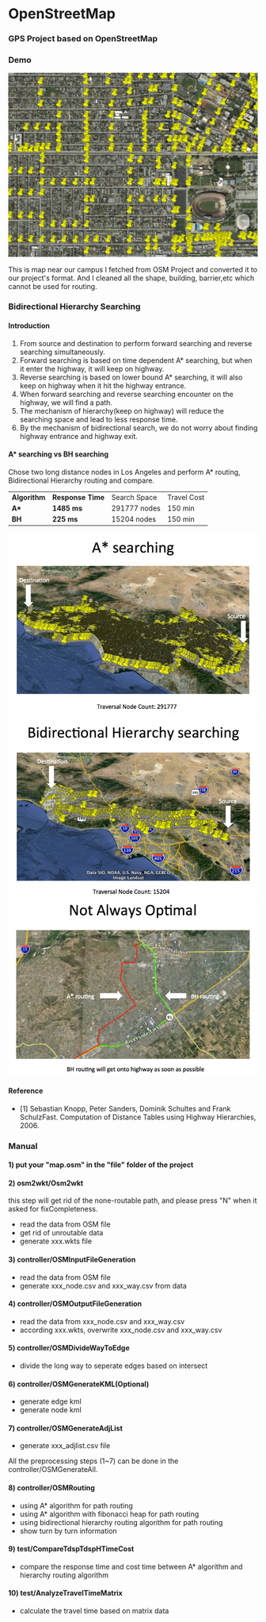 OpenStreetMap
=============

### GPS Project based on OpenStreetMap

### Demo

![OSM](images/OSM.png)

This is map near our campus I fetched from OSM Project and converted it to our project's format. 
And I cleaned all the shape, building, barrier,etc which cannot be used for routing.

### Bidirectional Hierarchy Searching
#### Introduction

1. From source and destination to perform forward searching and reverse searching simultaneously.
2. Forward searching is based on time dependent A* searching, but when it enter the highway, it will keep on highway.
3. Reverse searching is based on lower bound A* searching, it will also keep on highway when it hit the highway entrance.
4. When forward searching and reverse searching encounter on the highway, we will find a path.
5. The mechanism of hierarchy(keep on highway) will reduce the searching space and lead to less response time.
6. By the mechanism of bidirectional search, we do not worry about finding highway entrance and highway exit.

#### A* searching vs BH searching
Chose two long distance nodes in Los Angeles and perform A* routing, Bidirectional Hierarchy routing and compare.
<table>
    <tr>
        <td><b>Algorithm</b></td><td><b>Response Time</b></td><td>Search Space</td><td>Travel Cost</td>
    </tr>
    <tr>
        <td><b>A*</b></td><td><b>1485 ms</b></td><td>291777 nodes</td><td>150 min</td>
    </tr>
    <tr>
        <td><b>BH</b></td><td><b>225 ms</b></td><td>15204 nodes</td><td>150 min</td>
    </tr>
</table>

![A*](images/astar.png)
![BH](images/bh.png)
![Not always optimal](images/not.png)

#### Reference
* [1] Sebastian Knopp, Peter Sanders, Dominik Schultes and Frank SchulzFast. Computation of Distance Tables using Highway Hierarchies, 2006.

### Manual

#### 1) put your "map.osm" in the "file" folder of the project

#### 2) osm2wkt/Osm2wkt
this step will get rid of the none-routable path, and please press "N" when it asked for fixCompleteness.
* read the data from OSM file
* get rid of unroutable data
* generate xxx.wkts file

#### 3) controller/OSMInputFileGeneration
* read the data from OSM file
* generate xxx_node.csv and xxx_way.csv from data

#### 4) controller/OSMOutputFileGeneration
* read the data from xxx_node.csv and xxx_way.csv
* according xxx.wkts, overwrite xxx_node.csv and xxx_way.csv

#### 5) controller/OSMDivideWayToEdge
* divide the long way to seperate edges based on intersect

#### 6) controller/OSMGenerateKML(Optional)
* generate edge kml
* generate node kml

#### 7) controller/OSMGenerateAdjList
* generate xxx_adjlist.csv file

All the preprocessing steps (1~7) can be done in the controller/OSMGenerateAll.
   
#### 8) controller/OSMRouting
* using A* algorithm for path routing
* using A* algorithm with fibonacci heap for path routing
* using bidirectional hierarchy routing algorithm for path routing
* show turn by turn information
   
#### 9) test/CompareTdspTdspHTimeCost
* compare the response time and cost time between A* algorithm and hierarchy routing algorithm

#### 10) test/AnalyzeTravelTimeMatrix
* calculate the travel time based on matrix data
